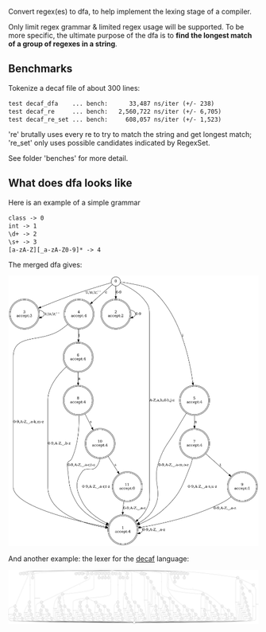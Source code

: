 Convert regex(es) to dfa, to help implement the lexing stage of a compiler.

Only limit regex grammar & limited regex usage will be supported. To be more specific, the ultimate purpose of the dfa is to **find the longest match of a group of regexes in a string**.

## Benchmarks
Tokenize a decaf file of about 300 lines:

```
test decaf_dfa    ... bench:      33,487 ns/iter (+/- 238)
test decaf_re     ... bench:   2,560,722 ns/iter (+/- 6,705)
test decaf_re_set ... bench:     608,057 ns/iter (+/- 1,523)
```

're' brutally uses every re to try to match the string and get longest match; 're_set' only uses possible candidates indicated by RegexSet.

See folder 'benches' for more detail.

## What does dfa looks like

Here is an example of a simple grammar

```
class -> 0
int -> 1
\d+ -> 2
\s+ -> 3
[a-zA-Z][_a-zA-Z0-9]* -> 4
```

The merged dfa gives:

![](./dfa.png)

And another example: the lexer for the [decaf](https://github.com/MashPlant/decaf) language:

![](./decaf.png)
